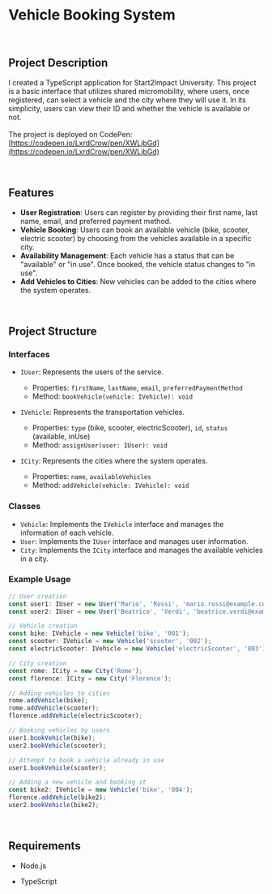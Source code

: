 # Vehicle Booking System

<br>

## Project Description

I created a TypeScript application for Start2Impact University. This project is a basic interface that utilizes shared micromobility, where users, once registered, can select a vehicle and the city where they will use it. In its simplicity, users can view their ID and whether the vehicle is available or not. <br><br>
The project is deployed on CodePen: [https://codepen.io/LxrdCrow/pen/XWLjbGd](https://codepen.io/LxrdCrow/pen/XWLjbGd)

<br>

## Features

- **User Registration**: Users can register by providing their first name, last name, email, and preferred payment method.
- **Vehicle Booking**: Users can book an available vehicle (bike, scooter, electric scooter) by choosing from the vehicles available in a specific city.
- **Availability Management**: Each vehicle has a status that can be "available" or "in use". Once booked, the vehicle status changes to "in use".
- **Add Vehicles to Cities**: New vehicles can be added to the cities where the system operates.

<br>

## Project Structure

### Interfaces

- `IUser`: Represents the users of the service.
  - Properties: `firstName`, `lastName`, `email`, `preferredPaymentMethod`
  - Method: `bookVehicle(vehicle: IVehicle): void`

- `IVehicle`: Represents the transportation vehicles.
  - Properties: `type` (bike, scooter, electricScooter), `id`, `status` (available, inUse)
  - Method: `assignUser(user: IUser): void`

- `ICity`: Represents the cities where the system operates.
  - Properties: `name`, `availableVehicles`
  - Method: `addVehicle(vehicle: IVehicle): void`

### Classes

- `Vehicle`: Implements the `IVehicle` interface and manages the information of each vehicle.
- `User`: Implements the `IUser` interface and manages user information.
- `City`: Implements the `ICity` interface and manages the available vehicles in a city.

### Example Usage

```typescript
// User creation
const user1: IUser = new User('Mario', 'Rossi', 'mario.rossi@example.com', 'Credit Card');
const user2: IUser = new User('Beatrice', 'Verdi', 'beatrice.verdi@example.com', 'PayPal');

// Vehicle creation
const bike: IVehicle = new Vehicle('bike', '001');
const scooter: IVehicle = new Vehicle('scooter', '002');
const electricScooter: IVehicle = new Vehicle('electricScooter', '003');

// City creation
const rome: ICity = new City('Rome');
const florence: ICity = new City('Florence');

// Adding vehicles to cities
rome.addVehicle(bike);
rome.addVehicle(scooter);
florence.addVehicle(electricScooter);

// Booking vehicles by users
user1.bookVehicle(bike);
user2.bookVehicle(scooter);

// Attempt to book a vehicle already in use
user1.bookVehicle(scooter);

// Adding a new vehicle and booking it
const bike2: IVehicle = new Vehicle('bike', '004');
florence.addVehicle(bike2);
user2.bookVehicle(bike2);
```


<br>

## Requirements

- Node.js

- TypeScript
